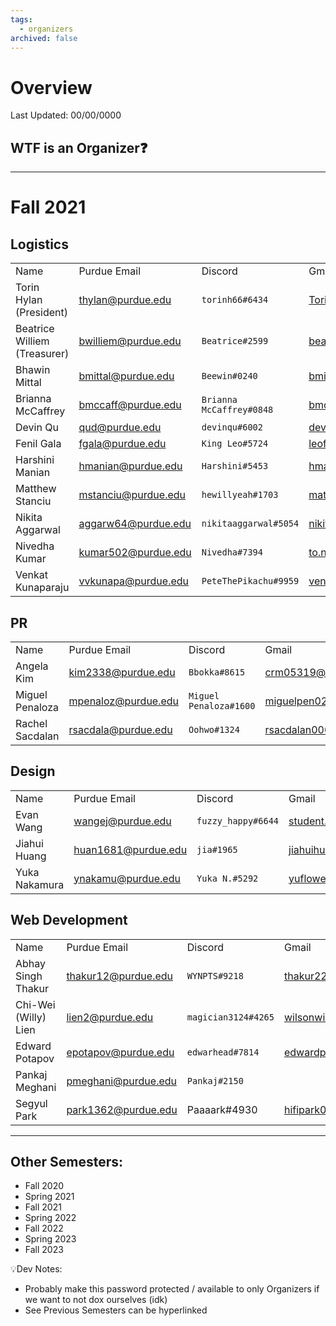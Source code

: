 ```yaml
---
tags:
  - organizers
archived: false
---
```

# Overview
Last Updated: 00/00/0000

## WTF is an Organizer❓

-----
# Fall 2021

## Logistics
|   |   |   |   |
|---|---|---|---|
|Name|Purdue Email|Discord|Gmail|
|Torin Hylan (President)|thylan@purdue.edu|`torinh66#6434`|TorinH66@gmail.com|
|Beatrice Williem (Treasurer)|bwilliem@purdue.edu|`Beatrice#2599`|beat.wil105@gmail.com|
|Bhawin Mittal|bmittal@purdue.edu|`Beewin#0240`|bmittal2000@gmail.com|
|Brianna McCaffrey|bmccaff@purdue.edu|`Brianna McCaffrey#0848`|bmccaffrey0830@gmail.com|
|Devin Qu|qud@purdue.edu|`devinqu#6002`|devinqu2002@gmail.com|
|Fenil Gala|fgala@purdue.edu|`King Leo#5724`|leofenil1234@gmail.com|
|Harshini Manian|hmanian@purdue.edu|`Harshini#5453`|hmanian.18@gmail.com|
|Matthew Stanciu|mstanciu@purdue.edu|`hewillyeah#1703`|mattbstanciu@gmail.com|
|Nikita Aggarwal|aggarw64@purdue.edu|`nikitaaggarwal#5054`|nikitaaggarwal777@gmail.com|
|Nivedha Kumar|kumar502@purdue.edu|`Nivedha#7394`|to.nivedha75@gmail.com|
|Venkat Kunaparaju|vvkunapa@purdue.edu|`PeteThePikachu#9959`|venkat.kunaparaju@gmail.com|

## PR
|   |   |   |   |
|---|---|---|---|
|Name|Purdue Email|Discord|Gmail|
|Angela Kim|kim2338@purdue.edu|`Bbokka#8615`|crm05319@gmail.com|
|Miguel Penaloza|mpenaloz@purdue.edu|`Miguel Penaloza#1600`|miguelpen02@gmail.com|
|Rachel Sacdalan| rsacdala@purdue.edu| `Oohwo#1324` | rsacdalan00021@gmail.com|

## Design
|   |   |   |   |
|---|---|---|---|
|Name|Purdue Email|Discord|Gmail|
|Evan Wang|wangej@purdue.edu|`fuzzy_happy#6644`|student.e.wang@gmail.com|
|Jiahui Huang|huan1681@purdue.edu|`jia#1965`|jiahuihuang208@gmail.com|
|Yuka Nakamura|ynakamu@purdue.edu|`Yuka N.#5292`|yuflower26@gmail.com|

## Web Development
|   |   |   |   |
|---|---|---|---|
|Name|Purdue Email|Discord|Gmail|
|Abhay Singh Thakur|thakur12@purdue.edu|`WYNPTS#9218`|thakur22429s@gmail.com|
|Chi-Wei (Willy) Lien|lien2@purdue.edu|`magician3124#4265`|wilsonwilson3124@gmail.com|
|Edward Potapov|epotapov@purdue.edu|`edwarhead#7814`|edwardpota@gmail.com|
|Pankaj Meghani|pmeghani@purdue.edu|`Pankaj#2150`||
|Segyul Park|park1362@purdue.edu|Paaaark#4930|hifipark0801@gmail.com|
-----
## Other Semesters:
- Fall 2020
- Spring 2021
- Fall 2021
- Spring 2022
- Fall 2022
- Spring 2023
- Fall 2023

💡Dev Notes: 
- Probably make this password protected / available to only Organizers if we want to not dox ourselves (idk)
- See Previous Semesters can be hyperlinked